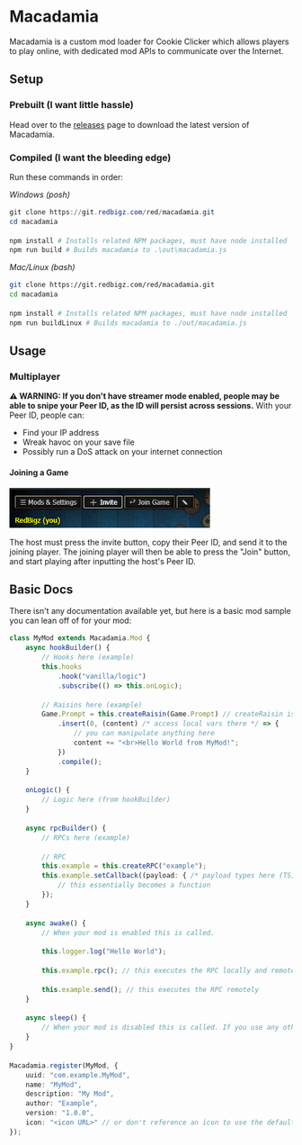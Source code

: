 # Macadamia

Macadamia is a custom mod loader for Cookie Clicker which allows players to play online, with dedicated mod APIs to communicate over the Internet.

## Setup
### Prebuilt (I want little hassle)
Head over to the [releases](https://git.redbigz.com/red/macadamia/releases) page to download the latest version of Macadamia.

### Compiled (I want the bleeding edge)
Run these commands in order:

*Windows (posh)*
```powershell
git clone https://git.redbigz.com/red/macadamia.git
cd macadamia

npm install # Installs related NPM packages, must have node installed
npm run build # Builds macadamia to .\out\macadamia.js
```

*Mac/Linux (bash)*
```bash
git clone https://git.redbigz.com/red/macadamia.git
cd macadamia

npm install # Installs related NPM packages, must have node installed
npm run buildLinux # Builds macadamia to ./out/macadamia.js
```

## Usage
### Multiplayer
**⚠ WARNING: If you don't have streamer mode enabled, people may be able to snipe your Peer ID, as the ID will persist across sessions.** With your Peer ID, people can:
- Find your IP address
- Wreak havoc on your save file
- Possibly run a DoS attack on your internet connection

#### Joining a Game
![](img/usage1.png)

The host must press the invite button, copy their Peer ID, and send it to the joining player.
The joining player will then be able to press the "Join" button, and start playing after inputting the host's Peer ID.

## Basic Docs
There isn't any documentation available yet, but here is a basic mod sample you can lean off of for your mod:

```ts
class MyMod extends Macadamia.Mod {
    async hookBuilder() {
        // Hooks here (example)
        this.hooks
            .hook("vanilla/logic")
            .subscribe(() => this.onLogic);

        // Raisins here (example)
        Game.Prompt = this.createRaisin(Game.Prompt) // createRaisin is used because Raisin can't be disabled. If a mod is disabled, all raisins made via createRaisin will be disabled.
            .insert(0, (content) /* access local vars there */ => {
                // you can manipulate anything here
                content += "<br>Hello World from MyMod!";
            })
            .compile();
    }

    onLogic() {
        // Logic here (from hookBuilder)
    }

    async rpcBuilder() {
        // RPCs here (example)

        // RPC
        this.example = this.createRPC("example");
        this.example.setCallback((payload: { /* payload types here (TS) */ }) => {
            // this essentially becomes a function
        });
    }

    async awake() {
        // When your mod is enabled this is called.

        this.logger.log("Hello World");

        this.example.rpc(); // this executes the RPC locally and remotely

        this.example.send(); // this executes the RPC remotely
    }

    async sleep() {
        // When your mod is disabled this is called. If you use any other modding APIs make sure you destroy any changes created with them here.
    }
}

Macadamia.register(MyMod, {
    uuid: "com.example.MyMod",
    name: "MyMod",
    description: "My Mod",
    author: "Example",
    version: "1.0.0",
    icon: "<icon URL>" // or don't reference an icon to use the default icon
});
```